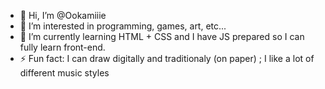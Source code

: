 - 👋 Hi, I’m @Ookamiiie
- 👀 I’m interested in programming, games, art, etc...
- 🌱 I’m currently learning HTML + CSS and I have JS prepared so I can fully learn front-end.
- ⚡ Fun fact: I can draw digitally and traditionaly (on paper) ; I like a lot of different music styles

<!---
Ookamiiie/Ookamiiie is a ✨ special ✨ repository because its `README.md` (this file) appears on your GitHub profile.
You can click the Preview link to take a look at your changes.
--->
